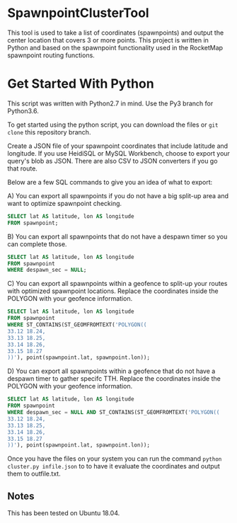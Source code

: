 # SpawnpointClusterTool
This tool is used to take a list of coordinates (spawnpoints) and output the center location that covers 3 or more points. This project is written in Python and based on the spawnpoint functionality used in the RocketMap spawnpoint routing functions.

# Get Started With Python
This script was written with Python2.7 in mind. Use the Py3 branch for Python3.6.

To get started using the python script, you can download the files or `git clone` this repository branch.

Create a JSON file of your spawnpoint coordinates that include latitude and longitude. If you use HeidiSQL or MySQL Workbench, choose to export your query's blob as JSON. There are also CSV to JSON converters if you go that route. 

Below are a few SQL commands to give you an idea of what to export:

A) You can export all spawnpoints if you do not have a big split-up area and want to optimize spawnpoint checking.
```SQL
SELECT lat AS latitude, lon AS longitude
FROM spawnpoint;
```

B) You can export all spawnpoints that do not have a despawn timer so you can complete those.
```SQL
SELECT lat AS latitude, lon AS longitude
FROM spawnpoint 
WHERE despawn_sec = NULL;
```

C) You can export all spawnpoints within a geofence to split-up your routes with optimized spawnpoint locations. Replace the coordinates inside the POLYGON with your geofence information.
```SQL
SELECT lat AS latitude, lon AS longitude
FROM spawnpoint 
WHERE ST_CONTAINS(ST_GEOMFROMTEXT('POLYGON((
33.12 18.24,
33.13 18.25,
33.14 18.26,
33.15 18.27
))'), point(spawnpoint.lat, spawnpoint.lon));
```

D) You can export all spawnpoints within a geofence that do not have a despawn timer to gather specifc TTH. Replace the coordinates inside the POLYGON with your geofence information.
```SQL
SELECT lat AS latitude, lon AS longitude
FROM spawnpoint 
WHERE despawn_sec = NULL AND ST_CONTAINS(ST_GEOMFROMTEXT('POLYGON((
33.12 18.24,
33.13 18.25,
33.14 18.26,
33.15 18.27
))'), point(spawnpoint.lat, spawnpoint.lon));
```

Once you have the files on your system you can run the command `python cluster.py infile.json` to to have it evaluate the coordinates and output them to outfile.txt. 

## Notes
This has been tested on Ubuntu 18.04. 

